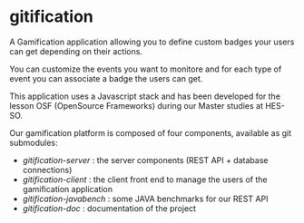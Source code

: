 # gitification

A Gamification application allowing you to define custom badges your users can get depending on their actions.

You can customize the events you want to monitore and for each type of event you can associate a badge the users can get.

This application uses a Javascript stack and has been developed for the lesson OSF (OpenSource Frameworks) during our Master studies at HES-SO.


Our gamification platform is composed of four components, available as git submodules:
* *gitification-server* : the server components (REST API + database connections)
* *gitification-client* : the client front end to manage the users of the gamification application
* *gitification-javabench* : some JAVA benchmarks for our REST API
* *gitification-doc* : documentation of the project
